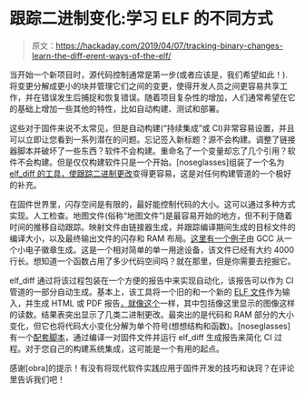 # 跟踪二进制变化:学习 ELF 的不同方式

> 原文：<https://hackaday.com/2019/04/07/tracking-binary-changes-learn-the-diff-erent-ways-of-the-elf/>

当开始一个新项目时，源代码控制通常是第一步(或者应该是，我们希望如此！).将变更分解成更小的块并管理它们之间的变更，使得开发人员之间更容易共享工作，并在错误发生后捕捉和恢复错误。随着项目复杂性的增加，人们通常希望在它的基础上增加一些其他的特性，比如自动构建、测试和部署。

这些对于固件来说不太常见，但是自动构建(“持续集成”或 CI)非常容易设置，并且可以立即让您看到一系列潜在的问题。忘记签入新标题？源不会构建。调整了链接器脚本并破坏了一些东西？软件不会构建。重命名了一个变量却忘了几个引用？软件不会构建。但是仅仅构建软件只是一个开始。[noseglasses]组装了一个名为 [elf_diff 的工具，使跟踪二进制更改](https://github.com/CapeLeidokos/elf_diff)变得更容易，这是对任何构建管道的一个极好的补充。

在固件世界里，闪存空间是有限的，最好能控制代码的大小。这可以通过多种方式实现。人工检查。地图文件(俗称“地图文件”)是最容易开始的地方，但不利于随着时间的推移自动跟踪。映射文件由链接器生成，并跟踪编译期间生成的目标文件的编译大小，以及最终输出文件的闪存和 RAM 布局。[这里有一个例子](https://github.com/borgel/sympetrum-v3/blob/master/Firmware/Releases/v5/sympetrum-v3.map)由 GCC 从一个小电子徽章生成。这是一个相对简单的单一用途设备，该文件已经有大约 4000 行长。想知道一个函数占用了多少代码空间吗？就在那里，但是你需要去挖掘它。

elf_diff 通过将该过程包装在一个方便的报告中来实现自动化，该报告可以作为 CI 管道的一部分自动生成。基本上，该工具将一个旧的和一个新的 [ELF 文件](https://en.wikipedia.org/wiki/Executable_and_Linkable_Format)作为输入，并生成 HTML 或 PDF 报告[，就像这个](https://github.com/keyboardio/Kaleidoscope/files/3008128/kaleidoscope_change_report_dynamic_LED_modes.pdf)一样，其中包括像这里显示的图像这样的读数。结果表突出显示了几类二进制更改。最突出的是代码和 RAM 部分的大小变化，但它也将代码大小变化分解为单个符号(想想结构和函数)。[noseglasses]有一个[配套脚本](https://github.com/CapeLeidokos/Leidokos-ChangeReport)，通过编译一对固件文件并运行 elf_diff 生成报告来简化 CI 过程。对于您自己的构建系统集成，这可能是一个有用的起点。

感谢[obra]的提示！有没有将现代软件实践应用于固件开发的技巧和诀窍？在评论里告诉我们吧！